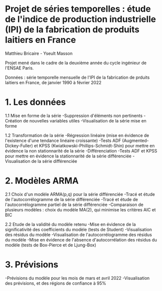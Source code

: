 # Projet de séries temporelles : étude de l'indice de production industrielle (IPI) de la fabrication de produits laitiers en France

Matthieu Bricaire - Yseult Masson

Projet mené dans le cadre de la deuxième année du cycle ingénieur de l'ENSAE Paris.

Données : série temporelle mensuelle de l'IPI de la fabrication de prduits laitiers en France, de janvier 1990 à février 2022

# 1. Les données

1.1 Mise en forme de la série
-Suppression d'éléments non pertinents
-Création de nouvelles variables utiles
-Visualisation de la série mise en forme

1.2 Transformation de la série
-Régression linéaire (mise en évidence de l'existence d'une tendance linéaire croissante)
-Tests ADF (Augmented-Dickey-Fuller) et KPSS (Kwiatkowski-Phillips-Schmidt-Shin) pour mettre en évidence la non stationnarité de la série
-Différenciation
-Tests ADF et KPSS pour mettre en évidence la stationnarité de la série différenciée
-Visualisation de la série différenciée

# 2. Modèles ARMA

2.1 Choix d'un modèle ARMA(p,q) pour la série différenciée
-Tracé et étude de l'autocorrélogramme de la série différenciée
-Tracé et étude de l'autocorrélogramme partiel de la série différenciée
-Comparaison de plusieurs modèles : choix du modèle MA(2), qui minimise les critères AIC et BIC

2.2 Etude de la validité du modèle retenu
-Mise en évidence de la significativité des coefficients du modèle (tests de Student)
-Visualisation des résidus du modèle
-Visualisation de l'autocorrélogramme des résidus du modèle
-Mise en évidence de l'absence d'autocorrélation des résidus du modèle (tests de Box-Pierce et de Ljung-Box)

# 3. Prévisions

-Prévisions du modèle pour les mois de mars et avril 2022
-Visualisation des prévisions, et des régions de confiance à 95%
